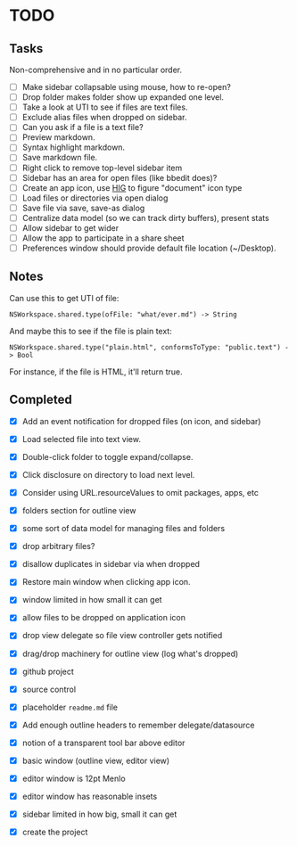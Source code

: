 # TODO

## Tasks

Non-comprehensive and in no particular order.

- [ ] Make sidebar collapsable using mouse, how to re-open?
- [ ] Drop folder makes folder show up expanded one level.
- [ ] Take a look at UTI to see if files are text files.
- [ ] Exclude alias files when dropped on sidebar.
- [ ] Can you ask if a file is a text file?
- [ ] Preview markdown.
- [ ] Syntax highlight markdown.
- [ ] Save markdown file.
- [ ] Right click to remove top-level sidebar item
- [ ] Sidebar has an area for open files (like bbedit does)?
- [ ] Create an app icon, use [HIG][appicon] to figure "document" icon type
- [ ] Load files or directories via open dialog
- [ ] Save file via save, save-as dialog
- [ ] Centralize data model (so we can track dirty buffers), present stats
- [ ] Allow sidebar to get wider
- [ ] Allow the app to participate in a share sheet
- [ ] Preferences window should provide default file location (~/Desktop).

## Notes

Can use this to get UTI of file:

    NSWorkspace.shared.type(ofFile: "what/ever.md") -> String

And maybe this to see if the file is plain text:

    NSWorkspace.shared.type("plain.html", conformsToType: "public.text") -> Bool

For instance, if the file is HTML, it'll return true.

## Completed

- [x] Add an event notification for dropped files (on icon, and sidebar)
- [x] Load selected file into text view.
- [x] Double-click folder to toggle expand/collapse.
- [x] Click disclosure on directory to load next level.
- [x] Consider using URL.resourceValues to omit packages, apps, etc
- [x] folders section for outline view
- [x] some sort of data model for managing files and folders
- [x] drop arbitrary files?
- [x] disallow duplicates in sidebar via when dropped
- [x] Restore main window when clicking app icon.
- [x] window limited in how small it can get
- [x] allow files to be dropped on application icon
- [x] drop view delegate so file view controller gets notified
- [x] drag/drop machinery for outline view (log what's dropped)
- [x] github project
- [x] source control
- [x] placeholder `readme.md` file
- [x] Add enough outline headers to remember delegate/datasource
- [x] notion of a transparent tool bar above editor
- [x] basic window (outline view, editor view)
- [x] editor window is 12pt Menlo
- [x] editor window has reasonable insets
- [x] sidebar limited in how big, small it can get
- [x] create the project


[hig]: https://developer.apple.com/design/human-interface-guidelines/macos/overview/themes/
[appicon]: https://developer.apple.com/design/human-interface-guidelines/macos/icons-and-images/app-icon/
